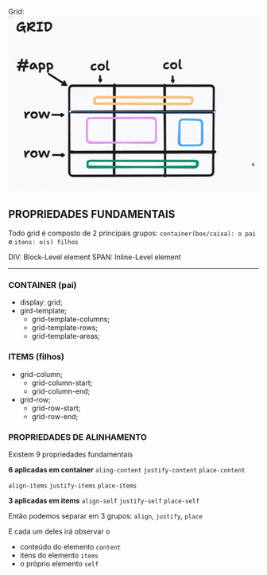 Grid:
![Alt text](grid.png)

## PROPRIEDADES FUNDAMENTAIS

Todo grid é composto de 2 principais grupos:
`container(box/caixa): o pai` e `itens: o(s) filhos`

DIV: Block-Level element
SPAN: Inline-Level element

---
### CONTAINER (pai)

- display: grid;
- gird-template; 
  - grid-template-columns;
  - grid-template-rows;
  - grid-template-areas;

### ITEMS (filhos)

- grid-column;
  - grid-column-start;
  - grid-column-end;
- grid-row;
  - grid-row-start;
  - grid-row-end;

### PROPRIEDADES DE ALINHAMENTO

Existem 9 propriedades fundamentais

**6 aplicadas em container**
`aling-content`
`justify-content`
`place-content`

`align-items`
`justify-items`
`place-items`

**3 aplicadas em items**
`align-self`
`justify-self`
`place-self`

Então podemos separar em 3 grupos:
`align`, `justify`, `place`

E cada um deles irá observar o
- conteúdo do elemento `content`
- itens do elemento `items`
- o próprio elemento `self`

